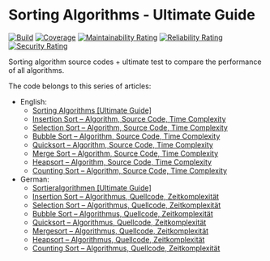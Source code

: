 # Sorting Algorithms - Ultimate Guide

[![Build](https://github.com/SvenWoltmann/sorting-algorithms-ultimate-guide/actions/workflows/build.yml/badge.svg)](https://github.com/SvenWoltmann/sorting-algorithms-ultimate-guide/actions/workflows/build.yml)
[![Coverage](https://sonarcloud.io/api/project_badges/measure?project=SvenWoltmann_sorting-algorithms-ultimate-guide&metric=coverage)](https://sonarcloud.io/dashboard?id=SvenWoltmann_sorting-algorithms-ultimate-guide)
[![Maintainability Rating](https://sonarcloud.io/api/project_badges/measure?project=SvenWoltmann_sorting-algorithms-ultimate-guide&metric=sqale_rating)](https://sonarcloud.io/dashboard?id=SvenWoltmann_sorting-algorithms-ultimate-guide)
[![Reliability Rating](https://sonarcloud.io/api/project_badges/measure?project=SvenWoltmann_sorting-algorithms-ultimate-guide&metric=reliability_rating)](https://sonarcloud.io/dashboard?id=SvenWoltmann_sorting-algorithms-ultimate-guide)
[![Security Rating](https://sonarcloud.io/api/project_badges/measure?project=SvenWoltmann_sorting-algorithms-ultimate-guide&metric=security_rating)](https://sonarcloud.io/dashboard?id=SvenWoltmann_sorting-algorithms-ultimate-guide)

Sorting algorithm source codes + ultimate test to compare the performance of all algorithms.

The code belongs to this series of articles:
* English:
  * [Sorting Algorithms \[Ultimate Guide\]](https://www.happycoders.eu/algorithms/sorting-algorithms/)
  * [Insertion Sort – Algorithm, Source Code, Time Complexity](https://www.happycoders.eu/algorithms/insertion-sort/)
  * [Selection Sort – Algorithm, Source Code, Time Complexity](https://www.happycoders.eu/algorithms/selection-sort/)
  * [Bubble Sort – Algorithm, Source Code, Time Complexity](https://www.happycoders.eu/algorithms/bubble-sort/)
  * [Quicksort – Algorithm, Source Code, Time Complexity](https://www.happycoders.eu/algorithms/quicksort/)
  * [Merge Sort – Algorithm, Source Code, Time Complexity](https://www.happycoders.eu/algorithms/merge-sort/)
  * [Heapsort – Algorithm, Source Code, Time Complexity](https://www.happycoders.eu/algorithms/heapsort/)
  * [Counting Sort – Algorithm, Source Code, Time Complexity](https://www.happycoders.eu/algorithms/counting-sort/)
* German:
  * [Sortieralgorithmen \[Ultimate Guide\]](https://www.happycoders.eu/de/algorithmen/sortieralgorithmen/)
  * [Insertion Sort – Algorithmus, Quellcode, Zeitkomplexität](https://www.happycoders.eu/de/algorithmen/insertion-sort/)
  * [Selection Sort – Algorithmus, Quellcode, Zeitkomplexität](https://www.happycoders.eu/de/algorithmen/selection-sort/)
  * [Bubble Sort – Algorithmus, Quellcode, Zeitkomplexität](https://www.happycoders.eu/de/algorithmen/bubble-sort/)
  * [Quicksort – Algorithmus, Quellcode, Zeitkomplexität](https://www.happycoders.eu/de/algorithmen/quicksort/)
  * [Mergesort – Algorithmus, Quellcode, Zeitkomplexität](https://www.happycoders.eu/de/algorithmen/mergesort/)
  * [Heapsort – Algorithmus, Quellcode, Zeitkomplexität](https://www.happycoders.eu/de/algorithmen/heapsort/)
  * [Counting Sort – Algorithmus, Quellcode, Zeitkomplexität](https://www.happycoders.eu/de/algorithmen/counting-sort/)
